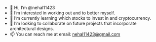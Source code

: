 - 👋 Hi, I’m @nehal11423
- 👀 I’m interested in working out and to better myself.
- 🌱 I’m currently learning which stocks to invest in and cryptocurrency.
- 💞️ I’m looking to collaborate on future projects that incorporate architectural designs.
- 📫 You can reach me at email: nehal11423@gmail.com

<!---
nehal11423/nehal11423 is a ✨ special ✨ repository because its `README.md` (this file) appears on your GitHub profile.
You can click the Preview link to take a look at your changes.
--->

